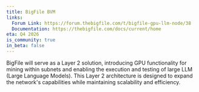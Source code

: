 ```yaml
---
title: BigFile BVM
links:
  Forum Link: https://forum.thebigfile.com/t/bigfile-gpu-llm-node/38
  Documentation: https://thebigfile.com/docs/current/home
eta: Q4 2026
is_community: true
in_beta: false
---
```


BigFile will serve as a Layer 2 solution, introducing GPU functionality for mining within subnets and enabling the execution and testing of large LLM (Large Language Models). This Layer 2 architecture is designed to expand the network's capabilities while maintaining scalability and efficiency.

